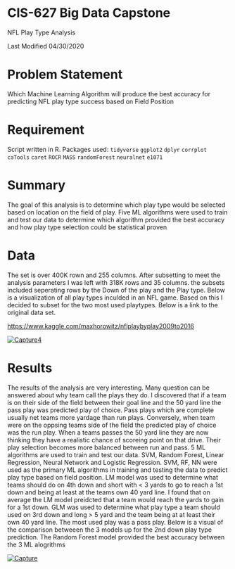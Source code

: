 # CIS-627 Big Data Capstone

NFL Play Type Analysis

Last Modified 04/30/2020


# Problem Statement

Which Machine Learning Algorithm will produce the best accuracy for predicting NFL play type success based on Field Position


# Requirement

Script written in R. Packages used: `tidyverse` `ggplot2` `dplyr` `corrplot` `caTools` `caret` `ROCR` `MASS` `randomForest` `neuralnet`
`e1071`


# Summary

The goal of this analysis is to determine which play type would be selected based on location on the field of play. Five ML algorithms were used to train and test our data to determine which algorithm provided the best accuracy and how play type selection could be statistical proven


# Data 
The set is over 400K rown and 255 columns. After subsetting to meet the analysis parameters I was left with 318K rows and 35 columns.
the subsets included seperating rows by the Down of the play and the Play type. Below is a visualization of all play types inculded in an NFL game. Based on this I decided to subset for the two most used playtypes. Below is a link to the original data set. 

https://www.kaggle.com/maxhorowitz/nflplaybyplay2009to2016

<a href="https://ibb.co/QrF5fFd"><img src="https://i.ibb.co/FgbPKbV/Capture4.png" alt="Capture4" border="0"></a>


# Results

The results of the analysis are very interesting. Many question can be answered about why team call the plays they do. I discovered that if a team is on their side of the field between their goal line and the 50 yard line the pass play was predicted play of choice. Pass plays which are complete usually net teams more yardage than run plays. 
Conversely, when team were on the oppsing teams side of the field the predicted play of choice was the run play. When a teams passes the 50 yard line they are now thinking they have a realistic chance of scoreing point on that drive. Their play selection becomes more balanced between run and pass.
5 ML algorithms are used to train and test our data. SVM, Random Forest, Linear Regression, Neural Network and Logistic Regression. SVM, RF, NN were used as the primary ML algorithms in training and testing the data to predict play type based on field position. LM model was used to determine what teams should do on 4th down and short with < 3 yards to go to reach a 1st down and being at least at the teams own 40 yard line. I found that on average the LM model preidcted that a team would reach the yards to gain for a 1st down. 
GLM was used to determine what play type a team should used on 3rd down and long > 5 yard and the team being at at least their own 40 yard line. The most used play was a pass play. Below is a visual of the comparison betweeen the 3 models up for the 2nd down play type prediction. The Random Forest model provided the best accuracy between the 3 ML alogrithms 

<a href="https://ibb.co/Hr3SKzq"><img src="https://i.ibb.co/FBCrhwz/Capture.png" alt="Capture" border="0"></a>








